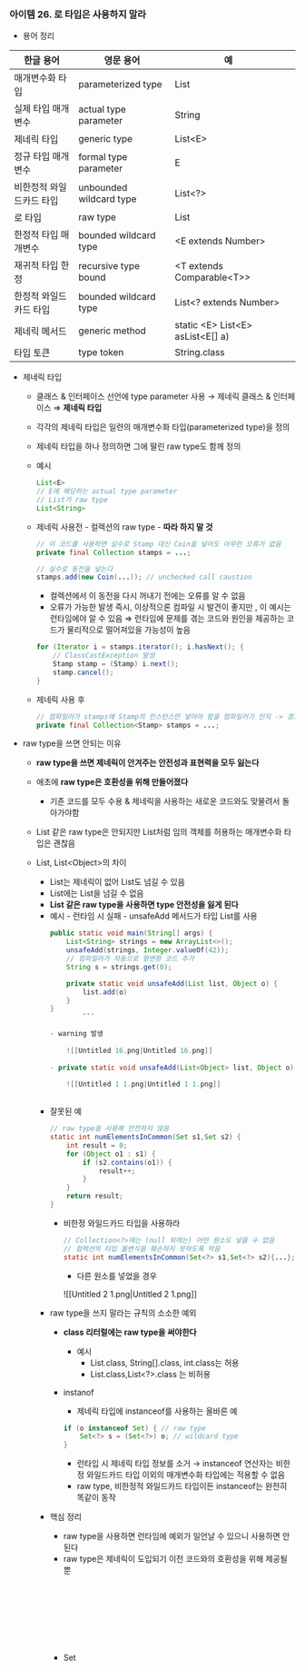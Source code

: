 ### 아이템 26. 로 타입은 사용하지 말라

- 용어 정리

| 한글 용어         | 영문 용어                   | 예                                   |     |
| ------------- | ----------------------- | ----------------------------------- | --- |
| 매개변수화 타입      | parameterized type      | List<String>                        |     |
| 실제 타입 매개변수    | actual type parameter   | String                              |     |
| 제네릭 타입        | generic type            | List\<E>                            |     |
| 정규 타입 매개변수    | formal type parameter   | E                                   |     |
| 비한정적 와일드카드 타입 | unbounded wildcard type | List\<?>                            |     |
| 로 타입          | raw type                | List                                |     |
| 한정적 타입 매개변수   | bounded wildcard type   | \<E extends Number\>                |     |
| 재귀적 타입 한정     | recursive type bound    | \<T extends Comparable\<T\>\>       |     |
| 한정적 와일드카드 타입  | bounded wildcard type   | List\<? extends Number>             |     |
| 제네릭 메서드       | generic method          | static \<E> List\<E> asList\<E[] a) |     |
| 타입 토큰         | type token              | String.class                        |     |

- 제네릭 타입
    - 클래스 & 인터페이스 선언에 type parameter 사용 → 제네릭 클래스 & 인터페이스 ⇒ **제네릭 타입**
    - 각각의 제네릭 타입은 일련의 매개변수화 타입(parameterized type)을 정의
    - 제네릭 타입을 하나 정의하면 그에 딸린 raw type도 함께 정의
    - 예시
        
        ```Java
        List<E>
        // E에 해당하는 actual type parameter
        // List가 raw type
        List<String>
        ```
        
    - 제네릭 사용전 - 컬렉션의 raw type - **따라 하지 말 것**
        
        ```Java
        // 이 코드를 사용하면 실수로 Stamp 대신 Coin을 넣어도 아무런 오류가 없음
        private final Collection stamps = ...;
        
        // 실수로 동전을 넣는다
        stamps.add(new Coin(...)); // unchecked call caustion
        ```
        
        - 컬렉션에서 이 동전을 다시 꺼내기 전에는 오류를 알 수 없음
        - 오류가 가능한 발생 즉시, 이상적으론 컴파일 시 발견이 좋지만 , 이 예시는 런타임에야 알 수 있음 ⇒ 런타임에 문제를 겪는 코드와 원인을 제공하는 코드가 물리적으로 떨어져있을 가능성이 높음
        
        ```Java
        for (Iterator i = stamps.iterator(); i.hasNext(); {
        	// ClassCastException 발생
        	Stamp stamp = (Stamp) i.next();
        	stamp.cancel();
        }
        ```
        
    - 제네릭 사용 후
        
        ```Java
        // 컴파일러가 stamps에 Stamp의 인스턴스만 넣어야 함을 컴파일러가 인지 -> 경고 없이 컴파일 된다면 의도대로 동작할 것을 보장함
        private final Collection<Stamp> stamps = ...;
        ```
        
- raw type을 쓰면 안되는 이유
	- **raw type을 쓰면 제네릭이 안겨주는 안전성과 표현력을 모두 잃는다**
    - 애초에 **raw type은 호환성을 위해 만들어졌다**
        - 기존 코드를 모두 수용 & 제네릭을 사용하는 새로운 코드와도 맞물려서 돌아가야함
    - List 같은 raw type은 안되지만 List<Object>처럼 임의 객체를 허용하는 매개변수화 타입은 괜찮음
    - List, List\<Object>의 차이
        
        - List는 제네릭이 없어 List<String>도 넘길 수 있음
        - List<Object>에는 List<String>을 넘길 수 없음
        - **List 같은 raw type을 사용하면 type 안전성을 잃게 된다**
        - 예시 - 런타임 시 실패 - unsafeAdd 메서드가 타입 List를 사용
        ```Java
        public static void main(String[] args) {
        	List<String> strings = new ArrayList<>();
        	unsafeAdd(strings, Integer.valueOf(42));
        	// 컴파일러가 자동으로 형변환 코드 추가
        	String s = strings.get(0);
        
        	private static void unsafeAdd(List list, Object o) {
        		list.add(o)
        	}
        }
                ```
        
        - warning 발생
            
            ![[Untitled 16.png|Untitled 16.png]]
            
        - private static void unsafeAdd(List<Object> list, Object o) 로 변환 시
            
            ![[Untitled 1 1.png|Untitled 1 1.png]]
            
    - 잘못된 예
        
        ```Java
        // raw type을 사용해 안전하지 않음 
        static int numElementsInCommon(Set s1,Set s2) {
        	int result = 0;
        	for (Object o1 : s1) {
        		if (s2.contains(o1)) {
        			result++;
        		}
        	}
        	return result;
        }
        ```
        
        - 비한정 와일드카드 타입을 사용하라
            
            ```Java
            // Collection<?>에는 (null 외에는) 어떤 원소도 넣을 수 없음
            // 컬렉션의 타입 불변식을 훼손하지 못하도록 막음
            static int numElementsInCommon(Set<?> s1,Set<?> s2){...};
            ```
            
            - 다른 원소를 넣었을 경우
            
            ![[Untitled 2 1.png|Untitled 2 1.png]]
            
              
            
- raw type을 쓰지 말라는 규칙의 소소한 예외
    - **class 리터럴에는 raw type을 써야한다**
        - 예시
            - List.class, String[].class, int.class는 허용
            - List<String>.class,List<?>.class 는 비허용
    - instanof
        
        - 제네릭 타입에 instanceof를 사용하는 올바른 예
        
        ```Java
        if (o instanceof Set) { // raw type
        	Set<?> s = (Set<?>) o; // wildcard type
        }
        ```
        
        - 런타입 시 제네릭 타입 정보를 소거 → instanceof 연산자는 비한정 와일드카드 타입 이외의 매개변수화 타입에는 적용할 수 없음
        - raw type, 비한정적 와일드카드 타입이든 instanceof는 완전히 똑같이 동작
- 핵심 정리
    
    - raw type을 사용하면 런타임에 예외가 일언날 수 있으니 사용하면 안된다
    - raw type은 제네릭이 도입되기 이전 코드와의 호환성을 위해 제공될 뿐
    - Set<Object>와 Set<?>은 안전하지만 Set은 안전하지 않다
    
      
    

### 아이템 27. 비검사 경고를 제거하라

- 비검사 경고 제거
    - javac command에 -Xlint:uncheck 옵션 추가 - 컴파일러가 에러 설명
    - **할 수 있는 한 모든 비검사 경고를 제거하라**
        - 모두 제거하면 타입 안정성이 보장된다
    - **경고를 제거할 수는 없지만 타입 안전하다고 확신할 수 있다면@SuppressWarnings(”unchecked”) annotation을 달아 경고를 숨기자**
        - **확실히 타입 안전함을 검증해야한다**
    - **@SuppressWarnings annotation은 항상 가능한 한 좁은 범위에 적용하자**
    - 한 줄이 넘는 메서드나 생성자에 달린 **@SuppressWarnings annotation을 발견하면 지역변수 쪽으로 옮기자**
    - **@SuppressWarnings(”unchecked”) annotation을 사용할 때면 그 경고를 무시해도 안전한 이유를 항상 주석으로 남겨야한다.**
    - 예시
        
        ```Java
        public <T> T[] toArray(T[] a) {
        	if (a.length < size) {
        		// 생성한 배열과 매개변수로 받은 배열의 타입이 모두 T[]로 같으므로
            // 올바른 형변환이다.
        		@SuppressWarnings(”unchecked”)
        		T[] result = (T[]) Arrays.copyOf(elements, size, a.getClass());
        
        	}
        	System.arraycopy(elements, 0, a, 0, size);
        	if (a.length > size) {
        		a[size] = null;
        	}
        	return a;
        }
        ```
        
          
        
- 핵심 정리
    - **비검사 경고는 중요하니 무시하지 말자**
    - 모든 비검사 경고는 런타임에 ClassCaseException을 일으킬 수 있는 잠재적 가능성을 뜻하니 최선을 다해 제거하라
    - 경고를 없앨 방법을 찾지 못하겠다면, 그 코드가 타입 안전함을 증명하고 가능한 한 범위를 좁혀 **@SuppressWarnings(”unchecked”) annotation 으로** 경고를 숨겨라. 그 다음 경고를 숨기기로 한 근거를 주석으로 남겨라

### 아이템 28. 배열보다는 리스트를 사용하라

- 배열보다 리스트
    
    1. 배열과 제네릭의 차이
        - 배열은 공변(convariant) : Sub가 Super의 하위 타입이면 배열 Sub[]은 배열 Super[]의 하위 타입
        - 제네릭은 불공변(inconvariant) : 서로 다른 타입 Type1 & Type2가 있을 때, List<Type1> & List<Type2>는 하위타입, 상위타입도 아니다
        - **배열에 문제가 있다 - 예시**
            
            ```Java
            // 런타입 시 에러
            Object[] objectArray = new Long[1];
            objectArray[0] = "타입이 달라 exception"; 
            
            // 컴파일 에러
            List<Object> ol = new ArrayList<Long>();
            ol.add("타입이 달라 넣을 수 없다")
            ```
            
    2. 배열은 실체화된다
        - 배열은 런타임에도 자신이 담기로 한 원소의 타입을 인지하고 확인
        - 제네릭은 타입 정보가 런타임에는 소거(erasure) → 원소 타입을 컴파일 타임에만 검사하며 런타임에는 알 수 조차 없다
    3. 위의 차이로 배열과 제네릭은 잘 어우러지지 못한다
        1. 코드에서 new List<E>[], new List<String>[], new E[] ⇒ 제네릭 배열 생성 오류
        2. 제네릭 배열을 생성 불가하도록 한 이유는 type safety가 불가능하기 때문 → 이를 허용하면 자동 형변환 코드에서 런타임 시 ClassCastException 발생
        3. 예시
            
            ```Java
            List<String>[] stringLists = new List<String>[1];
            List<Integer> intList = List.of(42);
            Object[] objects = stringLists;
            objects[0] = intList;
            // 원소가 Integer -> ClassCastException 발생
            String s = stringLists[0].get(0);
            ```
            
    
    - 배열을 제네릭으로 만들 수 없어 귀찮을 때도 있다
        - 제네릭 컬렉션에서 자신의 원소 타입을 담은 배열을 반환하는 게 보통 불가능
        - 제네릭 타입과 가변인수 메서드(vararges method)를 함께 쓰면 warning → @SafeVarargs 로 대처
    - 배열로 형변환 시 제네릭 배열 생성 오류, 비검사 형변환 경고 → E[] 대신 List<E>를 써서 해결 → 성능이 살짝 나빠지고 복잡해지지만 , 타입 안전성과 상호운용성이 올라간다
    - 예시 - Chooser
        - 제네릭이 시급하다
            
            ```Java
            public class Chooser {
            	private final Object[] choiceArray;
            	
            	public Chooser(Collection choices) {
            		choiceArray = choices.toArray();
            	}
            	
            	// 호출 시 반환된 Object를 원하는 타입으로 형변환
            	public Object choose() {
            		Random rnd = ThreadLocalRandom.current();
            		return choiceArray[rnd.nextInt(choiceArray.length)];
            	}
            }
            ```
            
        - 리스트 기반 Chooser - 타입안전성 확보
            
            ```Java
            public class Chooser {
            	private final List<T> choiceList;
            	
            	public Chooser(Collection<T> choices) {
            		choiceArray = new ArrayList<>(choices);
            	}
            	
            	// 런타임 시 ClassCaseException 발생 X
            	public Object choose() {
            		Random rnd = ThreadLocalRandom.current();
            		return choiceList.get(rnd.nextInt(choiceList.size()));
            	}
            }
            ```
            
- 핵심 정리
    - 배열과 제네릭에는 매우 다른 타입 규칙이 적용된다
        - 배열은 공변이고 실체화
        - 제네릭은 불공변이고 타입 정보가 소거
        - 배열은 런타임에는 타입 안전하지만 컴파일타임에는 그렇지 않음 & 제네릭은 반대
        - **둘이 섞어 쓰기 어렵기 때문에 섞어쓰다 컴파일 오류나 경고를 만나면, 가장 먼저 배열을 리스트로 대체하는 방법을 적용해보자**

### 아이템 29. 이왕이면 제네릭 타입으로 만들라

- 제네릭 만들기
    
    - 배열을 사용한 코드를 제네릭으로 만드는 방법
        
        - 비검사 형변환이 프로그램의 타입 안전성을 해지지 않음을 스스로 확인하는 방법
        - **@SuppressWarnings를 통한 경고 숨기기**
        - 가독성이 높음
        - 형변환을 배열 생성 시 단 한번만 수행
        
        ```Java
        // 배열 elements는 push(E)로 넘어온 E 인스턴스만 담는다
        // 따라서 타입 안전성을 보장하지만, 이 배열의 런타임 타입은 E[]가 아닌 Object[]
        @SuppressWarnings("unchecked")
        public Stack(){
        	//elements 배열을 Object[]로 캐스팅하고 그 안에 E 타입이 아닌 객체를 저장하면, 힙 오염이 발생
        	//E 타입의 요소만 포함하려는 배열이 이제 다른 타입의 요소도 포함하게 되기 때문
        	elements = (E[]) new Object[DEFAULT_INITIAL_CAPACITY];
        }
        ```
        
    - 비검사 형변환을 적절히 숨기기
        
        - 배열에서 원소를 읽을 때마다 형변환 수행
        
        ```Java
        public E pop() {
        	if(size == 0){
        		throw new EmptyStackException();
        	}
        	// push에서 E 타입만 허용하므로 이 형변환은 안전하다
        	@SuppressWarnings("unchecked")
        	E result = (E) elements[--size];
        	
        	elements[size] = null; // 다 쓴 참조 해제
        	return result;
        }
        ```
        
    - **==힙 오염 - 예시==**
        - Java에서 힙 오염(heap pollution)은 매개 변수화된 타입의 변수가 해당 매개 변수화된 타입이 아닌 객체를 참조할 때 발생합니다. 이러한 상황은 제네릭을 처리할 때 발생할 수 있으며, 이는 실행 시간에 타입 정보가 제거되는 타입 소거(type erasure) 과정 때문입니다. 이로 인해 런타임에 "ClassCastException"이 발생하며 이는 감지하기 어렵습니다.
            
            ```Java
            import java.util.*;
            
            class Main {
              public static void main(String[] args) {
                List l = new ArrayList<Integer>();  // 원시 타입 리스트
                List<String> ls = l;  // l은 List<String>으로 추정
                
                l.add(0, new Integer(42));  // 추정된 List<String>에 Integer 추가
                
                // ClassCastException 발생
                String s = ls.get(0);
              }
            }
            ```
            
    - 제네릭 Stack을 사용하는 예시
        
        ```Java
        public static void main(String[] ars) {
        	Stack<String> stack = new Stack<>();
        	for (String arg: args) {
        		stack.push(arg);
        	}
        	while(!stack.empty()){
        		System.out.println(stack.pop().toUpperCase());
        	}
        }
        ```
        
    - 대다수의 제네릭 타입은 타입 매개변수에 아무런 제약을 두지 않는다
        - Stack<Object>, Stack<int[]>
    - 단, 기본 타입은 사용할 수 없다
        - Stack<int>, Stack<double>
        - 박싱된 기분 타입을 사용해 우회 가능
        - 우회 가능 예시 - wrapper, boxing typed를 사용
            
            ```Java
            import java.util.ArrayList;
            import java.util.List;
            
            public class Main {
                public static void main(String[] args) {
                    // 정수의 리스트 (기본 타입 대신 박싱된 타입 사용)
                    List<Integer> list = new ArrayList<>();
            
                    // 자동 박싱: 컴파일러가 int를 Integer로 자동 변환
                    list.add(10);
            
                    // 자동 언박싱: 컴파일러가 Integer를 int로 자동 변환
                    int num = list.get(0);
                    
                    System.out.println(num);
                }
            }
            ```
            
    - 타입 매개변수에 제약을 두는 제네릭 타입
        
        ```Java
        class DelayQueue<E extends Delayed> implements BlockingQueue<E>
        ```
        
    
      
    
- 핵심 정리
    - 클라이언트에서 직접 형변환해야 하는 타입보다 제네릭 타입이 더 안전하고 쓰기 편함
    - 새로운 타입 설계 시 형변환 없이도 사용할 수 있도록 하라
    - 기본 타입 중 제네릭이었야 하는 게 있다면 제네릭 타입으로 변경 → 기존 클라이언트에는 아무 영향을 주지 않으면서, 새로운 사용자를 훨씬 편하게 해주는 길

### 아이템 30. 이왕이면 제네릭 메서드로 만들라

- 제네릭 메서드
    - 타입 매개변수들을 선언하는 타입 매개변수 목록은 메서드의 제한자와 반환 타입 사이에 온다
    - 예시
        
        ```Java
        public static <E> Set<E> union(Set<E> s1, Set<E> s2) {
        	Set<E> result = new HashSet<>(s1);
        	result.addAll(s2);
        	return result;
        }
        ```
        
    - **==싱글턴 팩터리==**
        
        ```Java
        import java.util.Collections;
        import java.util.Comparator;
        import java.util.Set;
        
        // The Singleton Factory class
        public class SingletonFactory {
        
            // Singleton instance
            private static SingletonFactory instance;
        
            // Private constructor to prevent instantiation
            private SingletonFactory() {}
        
            // Public method to get the singleton instance
            public static synchronized SingletonFactory getInstance() {
                if (instance == null) {
                    instance = new SingletonFactory();
                }
                return instance;
            }
        
            // The factory method for reverseOrder
            public Comparator<Object> getReverseComparator() {
                return Collections.reverseOrder();
            }
        
            // The factory method for emptySet
            public <T> Set<T> getEmptySet() {
                return Collections.emptySet();
            }
        }
        
        // Usage:
        public class Client {
            public static void main(String[] args) {
                SingletonFactory factory = SingletonFactory.getInstance();
                Comparator<Object> reverseComparator = factory.getReverseComparator();
                Set<String> emptySet = factory.getEmptySet();
        
                // Usage of reverseComparator and emptySet
                // ...
            }
        }
        ```
        
        - Java에서 `**Collections.reverseOrder()**` 메서드는 `**Comparable**` 인터페이스를 구현하는 객체 컬렉션에 자연스러운 순서의 반대를 강요하는 comparator를 반환합니다. 이것은 팩토리 패턴과 결합하여 singleton comparator 인스턴스를 반환하는 데 사용될 수 있습니다. `**Collections.emptySet()**` 메서드는 빈 set(불변)을 반환하며, singleton 패턴에서 singleton 인스턴스를 반환하는 데 사용할 수도 있습니다.Singleton Factory 패턴의 맥락에서 `**Collections.reverseOrder()**`와 `**Collections.emptySet()**`이 singleton 패턴의 예시라는 점을 이해하는 것이 중요합니다. 이 메서드들은 호출될 때마다 항상 같은 인스턴스를 반환합니다.
        - 이 코드에서 `**SingletonFactory**`에는 두 개의 팩토리 메서드, `**getReverseComparator()**`와 `**getEmptySet()**`이 포함되어 있습니다. 이들 메서드는 각각 역순 comparator와 빈 set의 singleton 인스턴스를 반환합니다. Client 클래스는 이들 singleton 인스턴스를 얻기 위해 Singleton Factory를 사용하는 방법을 보여줍니다. 이렇게 하면 Singleton Factory가 코드에서 이 singleton 인스턴스를 얻는 중심 포인트로 작용합니다. `**Collections.emptySet()**`이 반환하는 빈 set는 불변이라는 것을 기억하세요. 이 set에 요소를 추가하려고 시도하면 `**UnsupportedOperationException**`이 발생합니다. 요소를 추가할 수 있는 빈 set가 필요한 경우 `**HashSet**`이나 `**TreeSet**` 같은 `**Set**` 구현체의 새 인스턴스를 만들어야 합니다. 마찬가지로 `**Collections.reverseOrder()**`가 반환하는 comparator는 항상 자연 순서의 반대를 구현합니다. 이는 모든 `**Comparable**` 객체에 작동합니다
    - identity function(항등함수)
        
        ```Java
        private static UnaryOperator<Object> IDENTITY_FN = (t) => t;
        
        @SuppressWarnings("unchecked")
        public static <T> UnaryOperator<T> identityFunction() {
        	return (UnaryOperator<T>) IDENTITY_FN ;
        }
        ```
        
        - 입력 값을 수정 없이 그대로 반환하는 함수
    - 제네릭 싱글턴을 사용하는 예
        
        ```Java
        public static void main(String[] args) {
        	String[] strings = {"삼베","대마","나일론"};
        	UnaryOperator<String> sameString = identityFunction();
        	for (String s: strings){
        		System.out.println(sameString.apply(s)));
        	}
        	Number[] numbers = {1,2,0,3L};
        	UnaryOperator<Numbers> sameNumber = identityFunction();
        	for (Numbers n: numbers){
        		System.out.println(sameNumber.apply(s)));
        	}
        }
        ```
        
    - 재귀적 타입 한정(recursive type bound)
        
        - Comparable 인터페이스와 함께 사용
        - 예시
        
        ```Java
        public interface Comparable<T> {
        	int compareTo(T o);	
        }
        
        public static <E extends Comparable<E>> E max(Collection<E> c);
        ```
        
- 핵심정리
    - 클라이언트에서 입력 매개변수와 반환값을 명시적으로 형변환해야 하는 메서드보다 제네릭 메서드가 더 안전하며 사용하기도 쉽다
    - 메서드도 형변환 없이 사용할 수 있는 편이 좋으며, 많은 경우 그렇게 해야하면 제네릭 메서드여야 한다. 그러므로 형변환 해줘야 하는 기존 메서드는 제네릭하게 만들자

### 아이템31. 한정적 와일트카드를 사용해 API 유연성을 높이라

- 한정적 와일드카드 타입
    - 유연성을 극대화하려면 원소의 생산자나 소비자용 입력 매개변수에 와일드카드 타입을 사용하라
    - 생산자 매개변수에 와인드카드 타입 적용
        
        ```Java
        public class Stack<E> {
        	public stack();
        	public void push(E e);
        	public E pop();
        	public boolean isEmpty();
        }
        ```
        
        ```Java
        // 	push(e) -> Stack이 사용할 E 인스턴스 생산
        public void pushAll(Iterable<? extends E> src){
        	for (E e: src){
        		push(e);
        	}
        }
        
        // 	dst 매개변수 -> Stack으로부터 E 인스턴스 소비
        public void popAll(Collection<? super E> dst){
        	while(!isEmpty()){
        		dst.add(pop());
        	}
        }
        
        public Chooser(Collection<? extends T> choices)
        
        public static <E extends Comparable<? super E>> E max(List<? extneds E> list)
        ```
        
    - 와일드카드 타입을 써야할 때
        - 펙스(PECS) : producer-extends, consumer-super
            
            - PECS는 Producer-`extends`, Consumer-`super`를 의미합니다. "Effective Java"의 저자인 Joshua Bloch가 만든 니모닉으로 프로그래머가 Java에서 제네릭을 처리할 때 제한된 와일드카드를 사용하는 방법을 이해하는 데 도움이 됩니다.
            - **Producer-**`**extends**`: 데이터를 생성(또는 제공)하기 위해 일반 개체가 필요한 경우 `extends`를 사용해야 합니다. 컬렉션을 "생산자"로 만들어 데이터 구조에서 읽을 수 있지만 아무 것도 넣을 수 없습니다(`null` 제외). 이는 데이터 구조가 생성하는 실제 유형을 보장할 수 없기 때문입니다.
            - 예시 
                
                ```Java
                List<? extends Fruit> fruits = new ArrayList<Apple>();
                /*
                	이것은 "fruits는 Fruit의 인스턴스이거나 Fruit의 일부 하위 클래스인 객체 목록"임을 의미합니다.
                 fruits는 Apple 인스턴스의 목록일 수 있지만 Banana 인스턴스의 목록일 수도 있기 때문에 
                Apple 또는 Fruit을 fruits에 추가할 수 없습니다.
                */
                ```
                
            - **Consumer-**`**super**`: 데이터를 소비(또는 저장)하기 위해 일반 개체가 필요한 경우 `super`를 사용해야 합니다. 컬렉션을 "소비자"로 만들어 요소를 추가할 수 있지만 아무것도 읽을 수 없습니다(`객체` 제외). 데이터 구조의 실제 유형이 무엇인지 보장할 수 없기 때문입니다.
            
            ```Java
            /*이것은 "apples는 Apple의 인스턴스이거나 Apple의 일부 수퍼클래스인 객체 목록"
            이라는 의미입니다.
             apple에 apple을 추가할 수 있습니다. 
            왜냐면 Apple은 Apple 또는 그 상위 클래스인 
            모든 클래스에 대해 유효한 유형이기 때문입니다. 
            하지만 apples가 Apple 인스턴스 목록인지,
             Fruit 인스턴스 목록인지, Object 목록인지 확신할 수 없기 때문에
             apples에서 Apple을 읽을 수 없습니다. 인스턴스.*/
            
            List<? super Apple> apples = new ArrayList<Fruit>();
            ```
            
            - 결론
                - 요컨대, 데이터를 "생성"하거나 읽으려면 `extends`를 사용하십시오. 데이터를 "소비"하거나 쓰려는 경우 `super`를 사용하십시오. 이 규칙은 런타임에 `ClassCastException`을 피하는 데 도움이 되며 컴파일 타임에 유형 안전성을 보장하여 코드를 더 안전하게 만듭니다.
        - 매개변수화 타입 T가 생산자 - <? extends T>
        - 매개변수화 타입 T가 소비자 - <? super T>
    - 클래스 사용자가 와일트카드 타입을 신경 써야 한다면 그 API에 무슨 문제가 있을 가능성이 크다
        
        ```Java
        // return type은 Set
        // return type에는 한정적 와일드카드 타입을 사용하면 안된다
        public static <E> Set<E> union(Set<? extends E> s1, Set<? extends E> s2)
        ```
        
        - java 1.7 컴파일 시 - 타입 추론 능력이 부족 → 문맥에 맞는 return type, 목표 타입 명시 필요
            - [Uinon.java:14](http://Uinon.java:14) : error:incompatible types  
                Set<Number> numbers = union(integers, doubles);  
                required: Set<Number>  
                found: Set<INT\#1>  
                where INT\#1, INT\#2 are intersection types:  
                INT\#1 extends Number, Comparable<? extends INT\#2>  
                INT\#2 extends Number, Comparable<?>  
                
            - 해결 방법
                
                - 명시적 타입 인수(explicit type arguments)
                
                ```Java
                Set<Number> numbers = Union.<Number>union(integers, doubles);
                ```
                
                - target typing - 1.8
    - 일반적으로 Comparable<E> 보다는 Comparable<? super E>를 사용하는 편이 낫다
    - Comparator<E> 보다는 Comparator<? super E>를 사용하는 편이 낫다
    - 설명
        
        ![[Untitled 3 1.png|Untitled 3 1.png]]
        
        - ScheduledFuture는 Delayed의 하위 인터페이스
        - Delayed는 Comparable<Delayed> 확장
    - 타입 매개변수와 와일드카드에 공통되는 부분이 있어, 메서드를 정의할 때 둘 중 어느 것을 사용해도 괜찮을 때가 있음
        - 예시 - 주어진 리스트에서 명시한 두 인덱스의 아이템들을 swap하는 정적 메서드
        - swap 메서드의 두 가지 선언
            
            ```Java
            // 1.
            public static <E> void swap(List<E> list, int i , int j);
            // public API면 이게 좀 더 나음
            // 2. 
            public static void void swap(List<?> list, int i , int j);
            
            // 2번 선언의 문제
            // List<?> null 외에는 어떤 값도 넣을 수 없다
            public static swap(List<?> list, int i, int j) {
            	list.set(i, list.set(j, list.get(i)));
            }
            
            // 2번 문제의 해결 방법
            public static void swap(List<?> list, int i, int j){
            	swapHelper(list, i , j);
            }
            //와일드카드 타입을 실제 타입으로 바꿔주는 private 도우미 메서드
            public static <E> void swapHelper(List<E> list, int i, int j) {
            	list.set(i, list.set(j, list.get(i)));
            }
            ```
            
    - 메서드 선언에 타입 매개변수가 한 번만 나오면 와일드카드로 대체하라
    - 비한정적 타입 매개변수라면 비한정적 와일드카드로 바꾸고, 한정적 타입 매개변수라면 한정적 와일드카드로 변경
- 핵심 정리
    - 조금 복잡하더라도 와일드카드 타입을 적용하면 API가 훨씬 유연해진다
    - 널리 쓰일 라이브러리를 작성한다면 반드시 와일드카드 타입을 적절히 사용해줘야 한다
    - PECS 공식 → producer는 extends를 consumer는 super를 사용한다
    - Comparable, Comparator는 모두 소비자

  

### 아이템 32. 제네릭과 가변인수를 함께 쓸 때는 신중하라

- 가변인수 메서드와 제네릭
    
    - 가변인수는 메서드에 넘기는 인수의 개수를 클라이언트가 조절하게 해줌 → 가변인수 메서드 호출 시 가변인수를 담기 위한 배열 생성 → 이 배열이 클라이언트에 노출 ⇒ 제네릭이나 매개변수화 타입이 포함되면 컴파일 경고 발생
    - 제네릭과 varargs 혼용 시 타입 안정성이 깨지는 예시
    
    ```Java
    static void dangerous(List<String> ... stringLists){
    	List<Integer> intList = List.of(42);
    	Object[] objects = stringLists;
    	objects[0] = intList; // 힙 오염 발생
    	String s = stringLists[0].get(0); // ClassCastException
    }
    ```
    
    - 제네릭 varargs 배열 매개변수에 값을 저장하는 것은 안전하지 않다
    - 왜 제네릭 배열을 프로그래머가 직접 생성하는 건 허용하지 않고, 제네릭 varargs 매개변수를 받는 메서드는 가능한가?
        - 제네릭이나 매개변수화 타입의 varargs 매개변수를 받는 메서드가 실무에서 매우 유용!
    - **@SafeVarargs annotation은 메서드 작성자가 그 메서드가 타입 안전함을 보장하는 장치(Warning 제거)**
    - **제네릭 varargs 매개변수 배열에 다른 메서드가 접근하도록 허용하면 안전하지 않다**
        - 예외
            - @SafeVarargs 제대로 애노테이트된 또 다른 varargs 메서드에 넘기는 것은 안전
            - 그저 이 배열 내용의 일부 함수를 호출만 하는(varargs를 받지 않는) 일반 메서드에 넘기는 것
        - 제네릭 varargs 매개변수를 안전하게 사용하는 예시
            
            ```Java
            @SafeVarargs
            static <T> List<T> flatten(List<? extends T> ...lists){
            	List<T> result = new ArrayList<>();
            	for (List <? extends T> list : lists){
            		result.addAll(list;
            	}
            	return result;
            }
            ```
            
        - 제네릭 varargs 매개변수를 List로 대체한 예 - type safety
            
            ```Java
            static <T> List<T> flatten(List<List<? extends T>> lists){
            	List<T> result = new ArrayList<>();
            	for (List <? extends T> list : lists){
            		result.addAll(list;
            	}
            	return result;
            }
            ```
            
    - @SafeVarargs annotation을 사용할 때 정한 규칙
        - 제네릭이나 매개변수화 타입의 varargs 매개변수를 받는 모든 메서드에 @SafeVarargs를 달아라
        - 즉, 안전하지 않은 varargs 메서드는 절대 작성해서는 안된다
        - 안전한 제네릭 varargs 의 조건
            - varargs 매개변수 배열에 아무것도 저장하지 않는다
            - 그 배열(혹은 복제본)을 신뢰할 수 없는 코드에 노출하지 않는다
- 핵심 정리
    - 가변 인수와 제네릭은 궁합이 좋지 않다
    - 가변인수 기능은 배열을 노출해 추상화가 완벽하지 못하고, 배열과 제네릭의 타입 규칙이 서로 다르기 때문이다
    - 제네릭 varargs 매개변수는 타입 안전하지 않지만, 허용된다. 만약 메서드에 제네릭( 혹은 매개변수화된) varargs 매개변수를 사용하고자 한다면, 먼저 그 메서드가 타입 안전한지 확인한 다음 @SafeVarargs 애너테이션을 달아 사용하는 데 불편함이 없게끔 하자

  

### 아이템 33. 타입 안전 이종 컨테이너를 고려하라

- 타입 안전 이종 컨테이너 패턴(type safe heterogeneous container pattern)
    - 제네릭은 컬렉션(Set<E>, Map<K,V>) , ThreadLocal<T>, AtomicReference<T> 등의 단일원소 컨테이너에도 쓰임 ⇒ 하나의 컨테이너에서 매개변수화할 수 있는 타입의 수 제한
    - 정의 : 제네릭 타입 시스템이 값의 타입과 키 같음을 보장하도록 설계하는 방식
        - 예시 - 타입 안전 이종 컨테이너 패턴 API
            
            ```Java
            public class Favorites {
            	public <T> void putFavorite(Class<T> type, T instance);
            	public <T> T getFavorite(Class<T> type);
            }
            ```
            
        - 예시 - 타입 안전 이종 컨테이너 패턴 클라이언트
            
            ```Java
            public static void main(String[] args) {
            	Favorites f = new Favorites();
            
            	f.putFavorite(String.class, "Java");
            	f.putFavorite(Integer.class,0xcafebabe);
            	f.putFavorite(Class.class, Favorite.class);
            	
            	String favoriteString = f.getFavorite(String.class);
            	int favoriteInteger =	f.getFavorite(Integer.class);
            	Class<?> favoriteClass = f.getFavorite(Class.class);
            
            	// String 요청 시 Integer를 반환하지 X
            	// 모든 키의 타입이 제각각이라, 일반적인 맵과 달리 여러 가지 타입의 원소를 담을 수 있음	
            	System.out.println(favoriteString); // "Java"
            	System.out.println(favoriteInteger ); // cafebabe
            	System.out.println(favoriteClass ); // Favorites
            }
            ```
            
        - 예시 - 타입 안전 이종 컨테이너 패턴 구현
            
            ```Java
            public class Favorites {
            	// Class<String>, Class<Integer> 사용가능
            	// 모든 값이 키로 명시한 타입임을 보증하지 않음
            	private Map<Class<?>, Object> favorites = new HashMap<>();
            	
            	// key,value 사이의 type linkage 정보는 사라짐 => 그 값이 그 키 타입의 인스턴스라는 정보는 사라짐
            	// 타입 불변식 보장 - type 과 instance 타입이 일치하는 지 비교
            	// java Collection에 checkedSet,checkedList,checkedMap과 유사
            	public <T> void putFavorite(Class<T> type, T instance) {
            		favorites.put(Objects.requireNonNull(type), type.cast(instance));
            	}
            	
            	public <T> T getFavorite(Class<T> type) {
            		// 형변환 연산자의 동적 버전
            		// 주어진 인수가 Class 객체가 알려주는 타입의 인스턴인지 확인 후
            		// 맞다면 그대로 인수 반환, 아니면 ClassCastException
            		// favorites 맵 안의 값은 해당 키의 타입과 항상 일치
            		return type.cast(favorites.get(type));
            	}
            }
            ```
            
        - 제약
            - 악의적인 클라이언트가 Class 객체를 제네릭이 아닌 row 타입으로 넘기면 Favorites 인스턴스의 타입 안전성이 쉽게 깨진다 ⇒ 클라이언트 코드에서 비검사 경고가 발생할 것
            - 실체화 불가 타입에는 사용할 수 없다
                - String, String[]은 저장이 되도 List<String>은 되지 않는다
                - List<String>용 Class 객체를 얻을 수 없기 때문
    - 슈퍼 타입 토큰
        - Super Type Token은 런타임 시 일반 유형 정보를 사용할 수 없게 만드는 Java 유형 삭제의 한계를 극복하기 위해 Neal Gafter가 개발한 개념입니다. 이 개념을 사용하면 클래스와 해당 제네릭 형식 간의 관계를 만드는 익명의 내부 클래스를 통해 런타임에 제네릭 형식 정보를 사용할 수 있습니다.
        - Spring Framework의 `ParameterizedTypeReference` 클래스는 이 개념을 실제로 구현한 것입니다. 예를 들어 Spring의 'RestTemplate'으로 요청을 할 때 사용할 유형을 지정하기 위해 매개변수화된 유형을 캡처하여 전달하고 사용할 수 있습니다.
        - 예시
            
            ```Java
            import org.springframework.core.ParameterizedTypeReference;
            import org.springframework.http.HttpMethod;
            import org.springframework.http.ResponseEntity;
            import org.springframework.web.client.RestTemplate;
            
            import java.util.List;
            
            public class SuperTypeTokenExample {
            
                private static final String URL = "https://someapi.com/resource";
            
                public static void main(String[] args) {
                    RestTemplate restTemplate = new RestTemplate();
            
                    // Using ParameterizedTypeReference to specify the List<MyClass> type.
                    ResponseEntity<List<MyClass>> responseEntity =
                            restTemplate.exchange(URL, HttpMethod.GET, null,
                                    new ParameterizedTypeReference<List<MyClass>>() {
                                    });
            
                    List<MyClass> myList = responseEntity.getBody();
                    // You can now use myList knowing that it is of type List<MyClass>
                }
            }
            
            class MyClass {
                // Some fields and methods...
            }
            ```
            
        - 설명
            - 이 예에서 `new ParameterizedTypeReference<List<MyClass>>() {}`는 `List<MyClass>`로 매개변수화된 `ParameterizedTypeReference`의 익명 내부 클래스입니다. Spring 프레임워크는 이 구성을 사용하여 런타임 시에도 REST 요청의 응답을 어떤 유형으로 변환해야 하는지 파악합니다.
            - Java의 유형 삭제로 인해 일반적으로 이 정보를 사용할 수 없기 때문에 Super Type Token 없이는 이 사용이 불가능했을 것입니다. 이는 `ParameterizedTypeReference`를 Spring에서 매개변수화된 유형을 자주 처리해야 하는 API로 작업할 때 매우 유용한 도구로 만듭니다.
    - 한정적 타입 토큰
        - 단순히 한정적 타입 매개변수나 한정적 와일드카드를 사용해 표현 가능한 타입을 제한하는 타입 토큰
            - 예시 
                
                ```Java
                public <T extends Annotation>
                	// annotationType -> annotationType을 뜻하는 한정적 타입 토큰
                	T getAnnotation(Class<T> annotationType);
                ```
                
            - asSubClass를 사용해 한정적 타입 토큰을 안전하게 형변환
                
                ```Java
                // 컴파일 시 타입을 알 수 없는 애너테이션을 asSubClass를 사용해 런타임에 읽어내는 예
                static Annotation getAnnotation(AnnotatedElement element, String annotationTypeName) {
                	// 비한정적 타입 토큰
                	Class<?> annotationType = null;
                	// 형변환 성공 시 인수로 받은 클래스 객체 반환, 실패시 ClassCastException
                	try {
                		annotationType = Class.forName(annotationTypeName);
                	}catch {
                		throw new IllegalArgumentException(ex);
                	}
                	return element.getAnnotation(annotationTypeName.asSubclass(Annotation.class);
                }
                ```
                
- 핵심 정리
    - 컬렉션 API로 대표되는 일반적인 제네릭 형태에서는 한 컨테이너가 다룰 수 있는 타입 매개변수의 수가 고정되어 있다
    - 컨테이너 자체가 아닌 키를 타입 매개변수로 바꾸면 이런 제약이 없는 타입 안전 이종 컨테이너를 만들 수 있다
    - 타입 안전 이종 컨테이너는 Class를 키로 쓰며, 이런 식으로 쓰이는 Class 객체를 타입 토큰이라고 한다
    - 또한 직접 구현한 키 타입도 쓸 수 있다. 예를 들어 데이터베이스의 행(컨테이너)을 표현한 DatabaseRow 타입에는 제네릭 타입인 Column<T>를 키로 사용할 수 있다